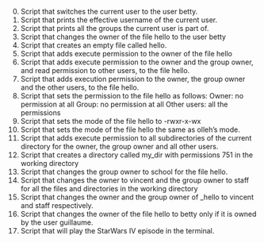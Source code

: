 0. Script that switches the current user to the user betty.
1. Script that prints the effective username of the current user.
2. Script that prints all the groups the current user is part of.
3. Script that changes the owner of the file hello to the user betty
4. Script that creates an empty file called hello.
5. Script that adds execute permission to the owner of the file hello
6. Script that adds execute permission to the owner and the group owner, and read permission to other users, to the file hello.
7. Script that adds execution permission to the owner, the group owner and the other users, to the file hello.
8. Script that sets the permission to the file hello as follows:
Owner: no permission at all
Group: no permission at all
Other users: all the permissions
9. Script that sets the mode of the file hello to -rwxr-x-wx
10. Script that sets the mode of the file hello the same as olleh’s mode.
11. Script that adds execute permission to all subdirectories of the current directory for the owner, the group owner and all other users.
12. Script that creates a directory called my_dir with permissions 751 in the working directory
13. Script that changes the group owner to school for the file hello.
100. Script that changes the owner to vincent and the group owner to staff for all the files and directories in the working directory
101. Script that changes the owner and the group owner of _hello to vincent and staff respectively.
102. Script that changes the owner of the file hello to betty only if it is owned by the user guillaume.
103. Script that will play the StarWars IV episode in the terminal. 
